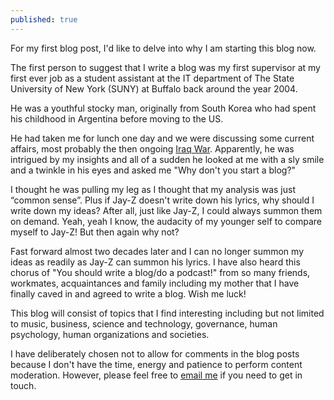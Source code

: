 ```yaml
---
published: true
---
```

For my first blog post, I'd like to delve into why I am starting this blog now.

The first person to suggest that I write a blog was my first supervisor at my first ever job as a student assistant at the IT department of The State University of New York (SUNY) at Buffalo back around the year 2004. 

He was a youthful stocky man, originally from South Korea who had spent his childhood in Argentina before moving to the US.

He had taken me for lunch one day and we were discussing some current affairs, most probably the then ongoing [Iraq War](https://en.wikipedia.org/wiki/Iraq_War). Apparently, he was intrigued by my insights and all of a sudden he looked at me with a sly smile and a twinkle in his eyes and asked me "Why don't you start a blog?" 

I thought he was pulling my leg as I thought that my analysis was just “common sense”. Plus if Jay-Z doesn't write down his lyrics, why should I write down my ideas? After all, just like Jay-Z, I could always summon them on demand. Yeah, yeah I know, the audacity of my younger self to compare myself to Jay-Z! But then again why not?

Fast forward almost two decades later and I can no longer summon my ideas as readily as Jay-Z can summon his lyrics. I have also heard this chorus of "You should write a blog/do a podcast!" from so many friends, workmates, acquaintances and family including my mother that I have finally caved in and agreed to write a blog. Wish me luck!

This blog will consist of topics that I find interesting including but not limited to music, business, science and technology, governance, human psychology, human organizations and societies.

I have deliberately chosen not to allow for comments in the blog posts because I don't have the time, energy and patience to perform content moderation. However, please feel free to [email me](mailto:savco2000@gmail.com) if you need to get in touch.
